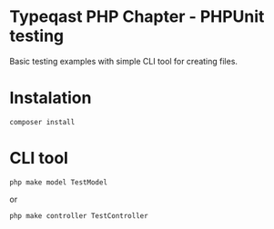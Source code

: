 # Typeqast PHP Chapter - PHPUnit testing

Basic testing examples with simple CLI tool for creating files.

# Instalation

	composer install

# CLI tool

	php make model TestModel

or

	php make controller TestController


